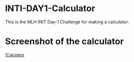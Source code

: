 # INTI-DAY1-Calculator
This is the MLH INIT Day-1 Challenge for making a calculator.

# Screenshot of the calculator
[!Calulator]()